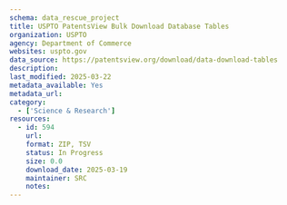 ```yaml
---
schema: data_rescue_project 
title: USPTO PatentsView Bulk Download Database Tables
organization: USPTO
agency: Department of Commerce
websites: uspto.gov
data_source: https://patentsview.org/download/data-download-tables
description: 
last_modified: 2025-03-22
metadata_available: Yes
metadata_url: 
category:
  - ['Science & Research'] 
resources:
  - id: 594
    url: 
    format: ZIP, TSV
    status: In Progress
    size: 0.0
    download_date: 2025-03-19
    maintainer: SRC
    notes: 
---
```


